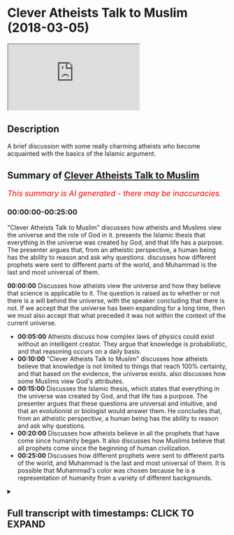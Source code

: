 # Clever Atheists Talk to Muslim (2018-03-05)

<iframe loading='lazy' allow='autoplay' src='https://www.youtube.com/embed/W-yfuJfChvY'></iframe>

## Description

A brief discussion with some really charming atheists who become acquainted with the basics of the Islamic argument.

## Summary of [Clever Atheists Talk to Muslim](https://www.youtube.com/watch?v=W-yfuJfChvY)

*<span style="color:red; font-size:125%">This summary is AI generated - there may be inaccuracies</span>. [](/)*

### <a onclick="modifyYTiframeseektime('0')">00:00:00-00:25:00</a>

 "Clever Atheists Talk to Muslim" discusses how atheists and Muslims view the universe and the role of God in it.  presents the Islamic thesis that everything in the universe was created by God, and that life has a purpose. The presenter argues that, from an atheistic perspective, a human being has the ability to reason and ask why questions.  discusses how different prophets were sent to different parts of the world, and Muhammad is the last and most universal of them.

**<a onclick="modifyYTiframeseektime('0')">00:00:00</a>** Discusses how atheists view the universe and how they believe that science is applicable to it. The question is raised as to whether or not there is a will behind the universe, with the speaker concluding that there is not. If we accept that the universe has been expanding for a long time, then we must also accept that what preceded it was not within the context of the current universe.

* **<a onclick="modifyYTiframeseektime('300')">00:05:00</a>** Atheists discuss how complex laws of physics could exist without an intelligent creator. They argue that knowledge is probabilistic, and that reasoning occurs on a daily basis.
* **<a onclick="modifyYTiframeseektime('600')">00:10:00</a>**  "Clever Atheists Talk to Muslim" discusses how atheists believe that knowledge is not limited to things that reach 100% certainty, and that based on the evidence, the universe exists.  also discusses how some Muslims view God's attributes.
* **<a onclick="modifyYTiframeseektime('900')">00:15:00</a>** Discusses the Islamic thesis, which states that everything in the universe was created by God, and that life has a purpose. The presenter argues that these questions are universal and intuitive, and that an evolutionist or biologist would answer them. He concludes that, from an atheistic perspective, a human being has the ability to reason and ask why questions.
* **<a onclick="modifyYTiframeseektime('1200')">00:20:00</a>** Discusses how atheists believe in all the prophets that have come since humanity began. It also discusses how Muslims believe that all prophets come since the beginning of human civilization.
* **<a onclick="modifyYTiframeseektime('1500')">00:25:00</a>** Discusses how different prophets were sent to different parts of the world, and Muhammad is the last and most universal of them. It is possible that Muhammad's color was chosen because he is a representation of humanity from a variety of different backgrounds.

<details><summary><h2>Full transcript with timestamps: CLICK TO EXPAND</h2></summary>

<a onclick="modifyYTiframeseektime('0')">0:00:00</a> okay with you okay so so here I always  
<a onclick="modifyYTiframeseektime('9')">0:00:09</a> asked a question so if we see your  
<a onclick="modifyYTiframeseektime('11')">0:00:11</a> hovering ball that's expanding and in  
<a onclick="modifyYTiframeseektime('13')">0:00:13</a> any area so we're walking speakers  
<a onclick="modifyYTiframeseektime('14')">0:00:14</a> corner what would we say about this  
<a onclick="modifyYTiframeseektime('16')">0:00:16</a> hovering board okay good excellent so  
<a onclick="modifyYTiframeseektime('21')">0:00:21</a> here I would ask the question that the  
<a onclick="modifyYTiframeseektime('22')">0:00:22</a> universe is an expanding ball yeah okay  
<a onclick="modifyYTiframeseektime('26')">0:00:26</a> if you accept the idea of redshift and  
<a onclick="modifyYTiframeseektime('29')">0:00:29</a> expand the universe the Big Bang Theory  
<a onclick="modifyYTiframeseektime('30')">0:00:30</a> and the second okay so if that's what we  
<a onclick="modifyYTiframeseektime('43')">0:00:43</a> accept yeah so the question would be  
<a onclick="modifyYTiframeseektime('44')">0:00:44</a> okay so we've got a ball that's  
<a onclick="modifyYTiframeseektime('45')">0:00:45</a> expanding which is the universe it has a  
<a onclick="modifyYTiframeseektime('47')">0:00:47</a> cause  
<a onclick="modifyYTiframeseektime('48')">0:00:48</a> now let's with the process of deduction  
<a onclick="modifyYTiframeseektime('50')">0:00:50</a> and inference let's try and see what  
<a onclick="modifyYTiframeseektime('52')">0:00:52</a> what is the nature of the course yeah  
<a onclick="modifyYTiframeseektime('55')">0:00:55</a> history so why is the nature of the  
<a onclick="modifyYTiframeseektime('58')">0:00:58</a> course  
<a onclick="modifyYTiframeseektime('59')">0:00:59</a> why is causing that ball to be even okay  
<a onclick="modifyYTiframeseektime('64')">0:01:04</a> science yeah what is science  
<a onclick="modifyYTiframeseektime('71')">0:01:11</a> [Music]  
<a onclick="modifyYTiframeseektime('80')">0:01:20</a> did you agree that science is applicable  
<a onclick="modifyYTiframeseektime('83')">0:01:23</a> to the 3d world that we live in the  
<a onclick="modifyYTiframeseektime('85')">0:01:25</a> universe that we live in so so so for  
<a onclick="modifyYTiframeseektime('91')">0:01:31</a> instance I like that we live in a  
<a onclick="modifyYTiframeseektime('92')">0:01:32</a> universe right we team and this universe  
<a onclick="modifyYTiframeseektime('94')">0:01:34</a> sigh I would say that I don't know who  
<a onclick="modifyYTiframeseektime('97')">0:01:37</a> defined it the spot I think it's a very  
<a onclick="modifyYTiframeseektime('98')">0:01:38</a> good definition science is the study of  
<a onclick="modifyYTiframeseektime('100')">0:01:40</a> the patterns and regularities of the  
<a onclick="modifyYTiframeseektime('102')">0:01:42</a> universe that's not my definition so no  
<a onclick="modifyYTiframeseektime('109')">0:01:49</a> no all right right so if we're talking  
<a onclick="modifyYTiframeseektime('112')">0:01:52</a> about pre-big bang we're not talking  
<a onclick="modifyYTiframeseektime('114')">0:01:54</a> about the universe pre-big bang right  
<a onclick="modifyYTiframeseektime('129')">0:02:09</a> but if we're saying that the Big Bang  
<a onclick="modifyYTiframeseektime('132')">0:02:12</a> the singularity led to the expanding  
<a onclick="modifyYTiframeseektime('134')">0:02:14</a> universe that exists now then naturally  
<a onclick="modifyYTiframeseektime('137')">0:02:17</a> that which came before the Big Bang was  
<a onclick="modifyYTiframeseektime('138')">0:02:18</a> not within the context of the universe  
<a onclick="modifyYTiframeseektime('144')">0:02:24</a> [Music]  
<a onclick="modifyYTiframeseektime('162')">0:02:42</a> [Music]  
<a onclick="modifyYTiframeseektime('176')">0:02:56</a> because first of first and foremost I  
<a onclick="modifyYTiframeseektime('178')">0:02:58</a> feel like you've given agency to science  
<a onclick="modifyYTiframeseektime('180')">0:03:00</a> science is it is not something that is  
<a onclick="modifyYTiframeseektime('182')">0:03:02</a> is something you do but science is not a  
<a onclick="modifyYTiframeseektime('200')">0:03:20</a> wilt being that causes things to be okay  
<a onclick="modifyYTiframeseektime('210')">0:03:30</a> good so science is how we size and how  
<a onclick="modifyYTiframeseektime('214')">0:03:34</a> we see right the universe and how we  
<a onclick="modifyYTiframeseektime('216')">0:03:36</a> kind of reg how we see the patterns of  
<a onclick="modifyYTiframeseektime('218')">0:03:38</a> the universe and we can break it down to  
<a onclick="modifyYTiframeseektime('220')">0:03:40</a> like physics chemistry and biology etc  
<a onclick="modifyYTiframeseektime('221')">0:03:41</a> yeah okay good so from now perspective I  
<a onclick="modifyYTiframeseektime('225')">0:03:45</a> would say to you is that when we're  
<a onclick="modifyYTiframeseektime('227')">0:03:47</a> talking about the cause of the universe  
<a onclick="modifyYTiframeseektime('228')">0:03:48</a> we're talking about would you agree that  
<a onclick="modifyYTiframeseektime('230')">0:03:50</a> we will talk about a will of some sorts  
<a onclick="modifyYTiframeseektime('233')">0:03:53</a> yeah  
<a onclick="modifyYTiframeseektime('236')">0:03:56</a> I don't think there is a will behind  
<a onclick="modifyYTiframeseektime('239')">0:03:59</a> would you accept because I don't believe  
<a onclick="modifyYTiframeseektime('247')">0:04:07</a> that anyone would create a world  
<a onclick="modifyYTiframeseektime('253')">0:04:13</a> okay boy now before we get to that  
<a onclick="modifyYTiframeseektime('255')">0:04:15</a> before we get to that I'll say to you  
<a onclick="modifyYTiframeseektime('260')">0:04:20</a> that if we're saying before the universe  
<a onclick="modifyYTiframeseektime('263')">0:04:23</a> there was a course and that the inside  
<a onclick="modifyYTiframeseektime('266')">0:04:26</a> the universe should accept that because  
<a onclick="modifyYTiframeseektime('267')">0:04:27</a> science by the way if we're saying  
<a onclick="modifyYTiframeseektime('269')">0:04:29</a> slightly science is just within the  
<a onclick="modifyYTiframeseektime('270')">0:04:30</a> universe we're accepting that patterns  
<a onclick="modifyYTiframeseektime('272')">0:04:32</a> exist with the universe all right so  
<a onclick="modifyYTiframeseektime('274')">0:04:34</a> we're looking at the universe within  
<a onclick="modifyYTiframeseektime('275')">0:04:35</a> like we've seen a pattern each of us  
<a onclick="modifyYTiframeseektime('276')">0:04:36</a> right if there are patterns and laws  
<a onclick="modifyYTiframeseektime('278')">0:04:38</a> you'd except there are laws of physics  
<a onclick="modifyYTiframeseektime('279')">0:04:39</a> yeah so my question good all right so we  
<a onclick="modifyYTiframeseektime('287')">0:04:47</a> accept that the rules of physics yeah oh  
<a onclick="modifyYTiframeseektime('288')">0:04:48</a> and would you accept that these laws of  
<a onclick="modifyYTiframeseektime('291')">0:04:51</a> physics are complicated but would you  
<a onclick="modifyYTiframeseektime('292')">0:04:52</a> say that they are simple really  
<a onclick="modifyYTiframeseektime('295')">0:04:55</a> how do you define complexity and  
<a onclick="modifyYTiframeseektime('297')">0:04:57</a> simplicity if it's complex if we accept  
<a onclick="modifyYTiframeseektime('305')">0:05:05</a> that there are laws of physics which are  
<a onclick="modifyYTiframeseektime('307')">0:05:07</a> complex my question is how did they come  
<a onclick="modifyYTiframeseektime('310')">0:05:10</a> into being and you accept that there's  
<a onclick="modifyYTiframeseektime('312')">0:05:12</a> no such thing as random generations you  
<a onclick="modifyYTiframeseektime('314')">0:05:14</a> said that just now okay let's move what  
<a onclick="modifyYTiframeseektime('321')">0:05:21</a> move aside that I'd ever will now I'm  
<a onclick="modifyYTiframeseektime('323')">0:05:23</a> asking the question is the cause  
<a onclick="modifyYTiframeseektime('324')">0:05:24</a> intelligent or non intelligent okay so  
<a onclick="modifyYTiframeseektime('329')">0:05:29</a> my question so my question to you is how  
<a onclick="modifyYTiframeseektime('332')">0:05:32</a> could you have a complex universe  
<a onclick="modifyYTiframeseektime('334')">0:05:34</a> without intelligence behind it  
<a onclick="modifyYTiframeseektime('338')">0:05:38</a> but you can't have a future too  
<a onclick="modifyYTiframeseektime('342')">0:05:42</a> if you accept life if evolution is  
<a onclick="modifyYTiframeseektime('347')">0:05:47</a> something that we look at in the  
<a onclick="modifyYTiframeseektime('348')">0:05:48</a> biological realm yeah good right so if  
<a onclick="modifyYTiframeseektime('358')">0:05:58</a> there's something that we see on a level  
<a onclick="modifyYTiframeseektime('360')">0:06:00</a> which is biological here we're talking  
<a onclick="modifyYTiframeseektime('363')">0:06:03</a> about the in animals so this is what we  
<a onclick="modifyYTiframeseektime('364')">0:06:04</a> haven't reached the amperage of your  
<a onclick="modifyYTiframeseektime('366')">0:06:06</a> jealousies yet we haven't reached where  
<a onclick="modifyYTiframeseektime('369')">0:06:09</a> chemistry becomes biology we're still at  
<a onclick="modifyYTiframeseektime('371')">0:06:11</a> the stage where it's actually inanimate  
<a onclick="modifyYTiframeseektime('372')">0:06:12</a> objects celestial bodies now which not  
<a onclick="modifyYTiframeseektime('376')">0:06:16</a> having did you see what I'm saying so my  
<a onclick="modifyYTiframeseektime('379')">0:06:19</a> question is how did that how did the  
<a onclick="modifyYTiframeseektime('381')">0:06:21</a> laws of physics come to be in that  
<a onclick="modifyYTiframeseektime('383')">0:06:23</a> context how is it that we have complex  
<a onclick="modifyYTiframeseektime('385')">0:06:25</a> laws of physics in the context of the  
<a onclick="modifyYTiframeseektime('387')">0:06:27</a> universe okay okay  
<a onclick="modifyYTiframeseektime('410')">0:06:50</a> [Music]  
<a onclick="modifyYTiframeseektime('449')">0:07:29</a> okay that's a good question what is  
<a onclick="modifyYTiframeseektime('452')">0:07:32</a> knowledge how do we know what is so this  
<a onclick="modifyYTiframeseektime('467')">0:07:47</a> is a question of knowledge er so of  
<a onclick="modifyYTiframeseektime('469')">0:07:49</a> really epistemology so I was so I'll say  
<a onclick="modifyYTiframeseektime('490')">0:08:10</a> knowledge right how do you know that you  
<a onclick="modifyYTiframeseektime('492')">0:08:12</a> exist but even if you were a dream you'd  
<a onclick="modifyYTiframeseektime('504')">0:08:24</a> be either someone's dream or you'd be a  
<a onclick="modifyYTiframeseektime('507')">0:08:27</a> dream right  
<a onclick="modifyYTiframeseektime('508')">0:08:28</a> so that would prove existence because  
<a onclick="modifyYTiframeseektime('515')">0:08:35</a> III near a if you if you if you were a  
<a onclick="modifyYTiframeseektime('519')">0:08:39</a> dream right if you were a dream you know  
<a onclick="modifyYTiframeseektime('522')">0:08:42</a> how they can say I think therefore I am  
<a onclick="modifyYTiframeseektime('524')">0:08:44</a> he this this is good the Khajiit oh yeah  
<a onclick="modifyYTiframeseektime('527')">0:08:47</a> this cachito was attacked by Nietzsche  
<a onclick="modifyYTiframeseektime('529')">0:08:49</a> who wrote Beyond Good and Evil  
<a onclick="modifyYTiframeseektime('531')">0:08:51</a> I think hero in it that how can you put  
<a onclick="modifyYTiframeseektime('534')">0:08:54</a> how can you presuppose I he said you  
<a onclick="modifyYTiframeseektime('536')">0:08:56</a> can't presuppose I because I um  
<a onclick="modifyYTiframeseektime('538')">0:08:58</a> obviously it's a pronoun it's a personal  
<a onclick="modifyYTiframeseektime('540')">0:09:00</a> pronoun can't presuppose it so I'd agree  
<a onclick="modifyYTiframeseektime('543')">0:09:03</a> with that criticism it's a good put is  
<a onclick="modifyYTiframeseektime('544')">0:09:04</a> the strong criticism from each other  
<a onclick="modifyYTiframeseektime('545')">0:09:05</a> that's why post-modernism is quite  
<a onclick="modifyYTiframeseektime('546')">0:09:06</a> powerful  
<a onclick="modifyYTiframeseektime('556')">0:09:16</a> I'm coming too  
<a onclick="modifyYTiframeseektime('558')">0:09:18</a> how do we know things all right so so  
<a onclick="modifyYTiframeseektime('562')">0:09:22</a> I'm saying - I'm saying to you this yes  
<a onclick="modifyYTiframeseektime('564')">0:09:24</a> I used to how do we know because this  
<a onclick="modifyYTiframeseektime('566')">0:09:26</a> question of knowledge share my I put  
<a onclick="modifyYTiframeseektime('568')">0:09:28</a> this to you because I've said the  
<a onclick="modifyYTiframeseektime('571')">0:09:31</a> problem let us see the solution the  
<a onclick="modifyYTiframeseektime('572')">0:09:32</a> solution is this I believe that the  
<a onclick="modifyYTiframeseektime('574')">0:09:34</a> reasoning we as human beings employ to  
<a onclick="modifyYTiframeseektime('577')">0:09:37</a> know things are not know things is  
<a onclick="modifyYTiframeseektime('578')">0:09:38</a> probabilistic so in other words I know  
<a onclick="modifyYTiframeseektime('581')">0:09:41</a> [Laughter]  
<a onclick="modifyYTiframeseektime('588')">0:09:48</a> it's probabilistic yeah so in the sense  
<a onclick="modifyYTiframeseektime('593')">0:09:53</a> that okay I have a piste emic  
<a onclick="modifyYTiframeseektime('596')">0:09:56</a> probabilistic reasoning yeah that  
<a onclick="modifyYTiframeseektime('598')">0:09:58</a> happens on a on a daily basis for  
<a onclick="modifyYTiframeseektime('600')">0:10:00</a> instance I'm holding this I'm holding  
<a onclick="modifyYTiframeseektime('602')">0:10:02</a> this cup yeah which is whatever yeah I  
<a onclick="modifyYTiframeseektime('604')">0:10:04</a> know I can say with certainty I'm  
<a onclick="modifyYTiframeseektime('607')">0:10:07</a> holding this cup I'm here and I'm  
<a onclick="modifyYTiframeseektime('608')">0:10:08</a> holding this cup why because for me  
<a onclick="modifyYTiframeseektime('610')">0:10:10</a> epistemological II my Y classes  
<a onclick="modifyYTiframeseektime('614')">0:10:14</a> knowledge is not necessarily that which  
<a onclick="modifyYTiframeseektime('616')">0:10:16</a> reaches 100% threshold so for me even  
<a onclick="modifyYTiframeseektime('618')">0:10:18</a> though there might be a one percent  
<a onclick="modifyYTiframeseektime('620')">0:10:20</a> chance that okay I might not be here and  
<a onclick="modifyYTiframeseektime('621')">0:10:21</a> I might be asleep right now  
<a onclick="modifyYTiframeseektime('622')">0:10:22</a> but I'll say probabilistically based on  
<a onclick="modifyYTiframeseektime('626')">0:10:26</a> my experience and based on the factor I  
<a onclick="modifyYTiframeseektime('628')">0:10:28</a> trust my senses that's my presupposition  
<a onclick="modifyYTiframeseektime('630')">0:10:30</a> I'll say okay I'm here and I'm holding  
<a onclick="modifyYTiframeseektime('631')">0:10:31</a> this you get it so so based on the  
<a onclick="modifyYTiframeseektime('634')">0:10:34</a> evidences I put all those evidences  
<a onclick="modifyYTiframeseektime('636')">0:10:36</a> together to come with this kind of  
<a onclick="modifyYTiframeseektime('637')">0:10:37</a> aggregate probability and that happens  
<a onclick="modifyYTiframeseektime('640')">0:10:40</a> subconsciously of us on a daily basis  
<a onclick="modifyYTiframeseektime('641')">0:10:41</a> and then I say okay this is all this  
<a onclick="modifyYTiframeseektime('643')">0:10:43</a> isn't so in the context of the universe  
<a onclick="modifyYTiframeseektime('645')">0:10:45</a> I mean personally I do the same things I  
<a onclick="modifyYTiframeseektime('648')">0:10:48</a> look at them the law and order of the  
<a onclick="modifyYTiframeseektime('650')">0:10:50</a> universe  
<a onclick="modifyYTiframeseektime('650')">0:10:50</a> if you oh yeah all the laws of physics  
<a onclick="modifyYTiframeseektime('652')">0:10:52</a> who at the complicated laws of physics  
<a onclick="modifyYTiframeseektime('653')">0:10:53</a> are both agree exist within the concept  
<a onclick="modifyYTiframeseektime('655')">0:10:55</a> of universe and then I'll say okay  
<a onclick="modifyYTiframeseektime('656')">0:10:56</a> probabilistically looking at the the  
<a onclick="modifyYTiframeseektime('659')">0:10:59</a> options that we have you can either have  
<a onclick="modifyYTiframeseektime('660')">0:11:00</a> done this came from randomness which we  
<a onclick="modifyYTiframeseektime('662')">0:11:02</a> both reject what came from nothing which  
<a onclick="modifyYTiframeseektime('664')">0:11:04</a> we both project or that it was a chain  
<a onclick="modifyYTiframeseektime('666')">0:11:06</a> of X amount of universes which we would  
<a onclick="modifyYTiframeseektime('669')">0:11:09</a> not have any evidence for all that it  
<a onclick="modifyYTiframeseektime('671')">0:11:11</a> was caused into being by an intelligence  
<a onclick="modifyYTiframeseektime('673')">0:11:13</a> so would you say that that is the most  
<a onclick="modifyYTiframeseektime('675')">0:11:15</a> appropriate of the four pieces  
<a onclick="modifyYTiframeseektime('677')">0:11:17</a> the evidence is the course itself so I  
<a onclick="modifyYTiframeseektime('680')">0:11:20</a> believe in causation cause and effect  
<a onclick="modifyYTiframeseektime('690')">0:11:30</a> right so look I don't need to see the  
<a onclick="modifyYTiframeseektime('693')">0:11:33</a> fact that someone you see that horse's  
<a onclick="modifyYTiframeseektime('695')">0:11:35</a> head there I'm assuming this is quite  
<a onclick="modifyYTiframeseektime('700')">0:11:40</a> interesting it's the green thing in the  
<a onclick="modifyYTiframeseektime('701')">0:11:41</a> middle there so horse's head in marble  
<a onclick="modifyYTiframeseektime('703')">0:11:43</a> arch okay maybe many men usually  
<a onclick="modifyYTiframeseektime('711')">0:11:51</a> engineering architecture is dominated by  
<a onclick="modifyYTiframeseektime('713')">0:11:53</a> men so it's probably many so I don't  
<a onclick="modifyYTiframeseektime('723')">0:12:03</a> need to see that construct the  
<a onclick="modifyYTiframeseektime('724')">0:12:04</a> construction the architecture take place  
<a onclick="modifyYTiframeseektime('726')">0:12:06</a> right to know that is made by a designer  
<a onclick="modifyYTiframeseektime('731')">0:12:11</a> or an intelligence right now the same  
<a onclick="modifyYTiframeseektime('733')">0:12:13</a> thing I would say applies with universe  
<a onclick="modifyYTiframeseektime('736')">0:12:16</a> [Music]  
<a onclick="modifyYTiframeseektime('746')">0:12:26</a> you go I'm saying alright so in the  
<a onclick="modifyYTiframeseektime('750')">0:12:30</a> closets the universe  
<a onclick="modifyYTiframeseektime('787')">0:13:07</a> but coming back coming back do you  
<a onclick="modifyYTiframeseektime('792')">0:13:12</a> accept this one saying - I'm saying okay  
<a onclick="modifyYTiframeseektime('795')">0:13:15</a> you got to you know this is the universe  
<a onclick="modifyYTiframeseektime('797')">0:13:17</a> okay we accept that it's got complicated  
<a onclick="modifyYTiframeseektime('798')">0:13:18</a> laws existing within it a lot of physics  
<a onclick="modifyYTiframeseektime('801')">0:13:21</a> right we accept the other course so you  
<a onclick="modifyYTiframeseektime('806')">0:13:26</a> believe there's a simple  
<a onclick="modifyYTiframeseektime('819')">0:13:39</a> [Music]  
<a onclick="modifyYTiframeseektime('825')">0:13:45</a> there's a good point because you're  
<a onclick="modifyYTiframeseektime('827')">0:13:47</a> saying that yeah because what you're  
<a onclick="modifyYTiframeseektime('828')">0:13:48</a> saying is that look the the nature of  
<a onclick="modifyYTiframeseektime('830')">0:13:50</a> the fact that science is changing  
<a onclick="modifyYTiframeseektime('831')">0:13:51</a> indicates that we don't have all the  
<a onclick="modifyYTiframeseektime('833')">0:13:53</a> answers in terms of laws all right but  
<a onclick="modifyYTiframeseektime('836')">0:13:56</a> what I am saying  
<a onclick="modifyYTiframeseektime('837')">0:13:57</a> on a basic teal teeny illogical level  
<a onclick="modifyYTiframeseektime('839')">0:13:59</a> yeah and on a fine-tuning level on a  
<a onclick="modifyYTiframeseektime('842')">0:14:02</a> basic fine-tuning level I'm saying that  
<a onclick="modifyYTiframeseektime('844')">0:14:04</a> on a basic level that the universe  
<a onclick="modifyYTiframeseektime('847')">0:14:07</a> exists and whether it be through  
<a onclick="modifyYTiframeseektime('849')">0:14:09</a> aesthetic judgment or through a  
<a onclick="modifyYTiframeseektime('851')">0:14:11</a> complicated process of science or  
<a onclick="modifyYTiframeseektime('854')">0:14:14</a> whatever it may be we can appreciate the  
<a onclick="modifyYTiframeseektime('855')">0:14:15</a> fact that the universe exists with this  
<a onclick="modifyYTiframeseektime('858')">0:14:18</a> complete complicated mechanisms attached  
<a onclick="modifyYTiframeseektime('859')">0:14:19</a> to it at least  
<a onclick="modifyYTiframeseektime('863')">0:14:23</a> [Music]  
<a onclick="modifyYTiframeseektime('871')">0:14:31</a> well how'd you know that that's not part  
<a onclick="modifyYTiframeseektime('873')">0:14:33</a> of his design well this question so I  
<a onclick="modifyYTiframeseektime('890')">0:14:50</a> would say to look for you to understand  
<a onclick="modifyYTiframeseektime('892')">0:14:52</a> that you'd have to know from life  
<a onclick="modifyYTiframeseektime('893')">0:14:53</a> example uncommon obvious from the  
<a onclick="modifyYTiframeseektime('894')">0:14:54</a> Islamic perspective yeah the attributes  
<a onclick="modifyYTiframeseektime('896')">0:14:56</a> of God from an Islamic perspective so  
<a onclick="modifyYTiframeseektime('898')">0:14:58</a> okay so who NSI in perspective the  
<a onclick="modifyYTiframeseektime('900')">0:15:00</a> attributes of God is that we believe is  
<a onclick="modifyYTiframeseektime('901')">0:15:01</a> one that is all-powerful  
<a onclick="modifyYTiframeseektime('903')">0:15:03</a> thanks for knowledgable that he's  
<a onclick="modifyYTiframeseektime('905')">0:15:05</a> all-knowing and that he's the sustainer  
<a onclick="modifyYTiframeseektime('908')">0:15:08</a> maintained etc okay so that is what we  
<a onclick="modifyYTiframeseektime('910')">0:15:10</a> would consider good or what so he  
<a onclick="modifyYTiframeseektime('914')">0:15:14</a> maintained things yeah exactly so from  
<a onclick="modifyYTiframeseektime('919')">0:15:19</a> that angle and that's also deducible I  
<a onclick="modifyYTiframeseektime('921')">0:15:21</a> would say like come logically  
<a onclick="modifyYTiframeseektime('922')">0:15:22</a> so if God created the universe and the  
<a onclick="modifyYTiframeseektime('925')">0:15:25</a> universe is contingent upon his  
<a onclick="modifyYTiframeseektime('926')">0:15:26</a> existence therefore everything within  
<a onclick="modifyYTiframeseektime('928')">0:15:28</a> the universe is automatically in before  
<a onclick="modifyYTiframeseektime('931')">0:15:31</a> at the will of God  
<a onclick="modifyYTiframeseektime('933')">0:15:33</a> well the will of that entity that exists  
<a onclick="modifyYTiframeseektime('935')">0:15:35</a> outside or is transcendent of the  
<a onclick="modifyYTiframeseektime('936')">0:15:36</a> universe so it's not inside of it  
<a onclick="modifyYTiframeseektime('967')">0:16:07</a> well moving on so hey this is the C  
<a onclick="modifyYTiframeseektime('970')">0:16:10</a> system how I want you guys to know the  
<a onclick="modifyYTiframeseektime('972')">0:16:12</a> the Islamic thesis yeah sorry Islamic  
<a onclick="modifyYTiframeseektime('974')">0:16:14</a> thesis is this so will you say that  
<a onclick="modifyYTiframeseektime('976')">0:16:16</a> instead of believing cuz in the Quran it  
<a onclick="modifyYTiframeseektime('979')">0:16:19</a> says I'm cool woman highly shaken I'm  
<a onclick="modifyYTiframeseektime('980')">0:16:20</a> home we'll call a and this is this  
<a onclick="modifyYTiframeseektime('982')">0:16:22</a> why I use those three or four different  
<a onclick="modifyYTiframeseektime('983')">0:16:23</a> criteria because it's a chronic criteria  
<a onclick="modifyYTiframeseektime('985')">0:16:25</a> it says where they created from nothing  
<a onclick="modifyYTiframeseektime('987')">0:16:27</a> or where they themselves the creators of  
<a onclick="modifyYTiframeseektime('988')">0:16:28</a> themselves so in other words the third  
<a onclick="modifyYTiframeseektime('991')">0:16:31</a> thing is not mentioned because this is  
<a onclick="modifyYTiframeseektime('992')">0:16:32</a> meant to be like understood within the  
<a onclick="modifyYTiframeseektime('994')">0:16:34</a> context so you look at looking at the of  
<a onclick="modifyYTiframeseektime('997')">0:16:37</a> looking at the possibilities of how we  
<a onclick="modifyYTiframeseektime('999')">0:16:39</a> came into existence we've already ruled  
<a onclick="modifyYTiframeseektime('1002')">0:16:42</a> out that we come we can't come from  
<a onclick="modifyYTiframeseektime('1004')">0:16:44</a> nothing and that we couldn't be soft  
<a onclick="modifyYTiframeseektime('1005')">0:16:45</a> creators because we're for us to be  
<a onclick="modifyYTiframeseektime('1007')">0:16:47</a> software is or for University to self  
<a onclick="modifyYTiframeseektime('1009')">0:16:49</a> create it would have to exist and not  
<a onclick="modifyYTiframeseektime('1011')">0:16:51</a> exists at the same time which would be a  
<a onclick="modifyYTiframeseektime('1012')">0:16:52</a> logical contradiction so of these  
<a onclick="modifyYTiframeseektime('1015')">0:16:55</a> options we've concluded that okay that  
<a onclick="modifyYTiframeseektime('1018')">0:16:58</a> the idea of a creator being being the  
<a onclick="modifyYTiframeseektime('1022')">0:17:02</a> initiator of such a process and the  
<a onclick="modifyYTiframeseektime('1023')">0:17:03</a> maintainer of it is the most yeah so  
<a onclick="modifyYTiframeseektime('1029')">0:17:09</a> from that that's the first point so we  
<a onclick="modifyYTiframeseektime('1030')">0:17:10</a> would say that after that's been  
<a onclick="modifyYTiframeseektime('1032')">0:17:12</a> established now the question is what's  
<a onclick="modifyYTiframeseektime('1034')">0:17:14</a> the purpose of life and I want to get on  
<a onclick="modifyYTiframeseektime('1035')">0:17:15</a> and put it this way yeah wanna put this  
<a onclick="modifyYTiframeseektime('1037')">0:17:17</a> way right I put it this way I've been  
<a onclick="modifyYTiframeseektime('1042')">0:17:22</a> talking to the whole time okay look I've  
<a onclick="modifyYTiframeseektime('1051')">0:17:31</a> you just I've used this once this bigger  
<a onclick="modifyYTiframeseektime('1052')">0:17:32</a> screen let me use it again yeah I've  
<a onclick="modifyYTiframeseektime('1054')">0:17:34</a> said that imagine one day yeah  
<a onclick="modifyYTiframeseektime('1059')">0:17:39</a> Your Honor I think have you ever said  
<a onclick="modifyYTiframeseektime('1061')">0:17:41</a> before you're on a train  
<a onclick="modifyYTiframeseektime('1062')">0:17:42</a> yeah you want to train you wake up you  
<a onclick="modifyYTiframeseektime('1065')">0:17:45</a> find yourself like on a train on a boat  
<a onclick="modifyYTiframeseektime('1067')">0:17:47</a> on a ship on a plane or any vehicle and  
<a onclick="modifyYTiframeseektime('1071')">0:17:51</a> you wake up you see yourself and it's  
<a onclick="modifyYTiframeseektime('1072')">0:17:52</a> moving yeah what's the first question  
<a onclick="modifyYTiframeseektime('1075')">0:17:55</a> you can ask yourself what why am I here  
<a onclick="modifyYTiframeseektime('1081')">0:18:01</a> yeah where am I going is that would you  
<a onclick="modifyYTiframeseektime('1083')">0:18:03</a> agree with why am I here and where am I  
<a onclick="modifyYTiframeseektime('1086')">0:18:06</a> going  
<a onclick="modifyYTiframeseektime('1086')">0:18:06</a> what why would you come to that  
<a onclick="modifyYTiframeseektime('1088')">0:18:08</a> conclusion while we walk away those be  
<a onclick="modifyYTiframeseektime('1090')">0:18:10</a> the first questions you'd ask  
<a onclick="modifyYTiframeseektime('1092')">0:18:12</a> [Laughter]  
<a onclick="modifyYTiframeseektime('1099')">0:18:19</a> so these questions are I would say in  
<a onclick="modifyYTiframeseektime('1101')">0:18:21</a> shout out argue that they're intuitive  
<a onclick="modifyYTiframeseektime('1103')">0:18:23</a> yeah so if we accept that do that there  
<a onclick="modifyYTiframeseektime('1107')">0:18:27</a> is time and we're moving forward with  
<a onclick="modifyYTiframeseektime('1108')">0:18:28</a> time and that there will be an end to  
<a onclick="modifyYTiframeseektime('1111')">0:18:31</a> our journey yeah so the questions we  
<a onclick="modifyYTiframeseektime('1113')">0:18:33</a> have to ask in life are the same  
<a onclick="modifyYTiframeseektime('1114')">0:18:34</a> questions as we would ask if we're in  
<a onclick="modifyYTiframeseektime('1115')">0:18:35</a> that vehicle in that context we say why  
<a onclick="modifyYTiframeseektime('1118')">0:18:38</a> am I here and where we go in what am I  
<a onclick="modifyYTiframeseektime('1120')">0:18:40</a> doing here where I come from that's  
<a onclick="modifyYTiframeseektime('1122')">0:18:42</a> another question you want well I just  
<a onclick="modifyYTiframeseektime('1125')">0:18:45</a> thing right so if you woke up on the  
<a onclick="modifyYTiframeseektime('1129')">0:18:49</a> train and you woke up and you started  
<a onclick="modifyYTiframeseektime('1131')">0:18:51</a> asking the passages around you where  
<a onclick="modifyYTiframeseektime('1133')">0:18:53</a> that I come from where am I here where  
<a onclick="modifyYTiframeseektime('1135')">0:18:55</a> am I going  
<a onclick="modifyYTiframeseektime('1135')">0:18:55</a> and then the passenger train saluting  
<a onclick="modifyYTiframeseektime('1137')">0:18:57</a> now listen we don't need to know the  
<a onclick="modifyYTiframeseektime('1139')">0:18:59</a> answer - live for the present just enjoy  
<a onclick="modifyYTiframeseektime('1140')">0:19:00</a> yourself on the train  
<a onclick="modifyYTiframeseektime('1141')">0:19:01</a> what would you say to them maybe but  
<a onclick="modifyYTiframeseektime('1148')">0:19:08</a> then on the other hand I would argue  
<a onclick="modifyYTiframeseektime('1151')">0:19:11</a> that the thing that distinguishes or  
<a onclick="modifyYTiframeseektime('1153')">0:19:13</a> demarcates human being from the rest of  
<a onclick="modifyYTiframeseektime('1155')">0:19:15</a> the animals and inanimate creatures is  
<a onclick="modifyYTiframeseektime('1159')">0:19:19</a> the ability to reason and the ability to  
<a onclick="modifyYTiframeseektime('1162')">0:19:22</a> debilitate let me just be quick  
<a onclick="modifyYTiframeseektime('1164')">0:19:24</a> specific about is 93 the ability to ask  
<a onclick="modifyYTiframeseektime('1167')">0:19:27</a> why I would argue that I don't think on  
<a onclick="modifyYTiframeseektime('1170')">0:19:30</a> that sentient level I don't think how'd  
<a onclick="modifyYTiframeseektime('1180')">0:19:40</a> you know the ask way there might be some  
<a onclick="modifyYTiframeseektime('1185')">0:19:45</a> biological reason for that I think from  
<a onclick="modifyYTiframeseektime('1190')">0:19:50</a> an atheistic from an atheistic  
<a onclick="modifyYTiframeseektime('1193')">0:19:53</a> biological even evolutionary perspective  
<a onclick="modifyYTiframeseektime('1196')">0:19:56</a> an evolutionist will answer that  
<a onclick="modifyYTiframeseektime('1198')">0:19:58</a> question or biologists will answer it  
<a onclick="modifyYTiframeseektime('1199')">0:19:59</a> and commit suicide because there is a  
<a onclick="modifyYTiframeseektime('1202')">0:20:02</a> functionality for that in the context of  
<a onclick="modifyYTiframeseektime('1204')">0:20:04</a> the greater food chain and are they one  
<a onclick="modifyYTiframeseektime('1206')">0:20:06</a> they've identified  
<a onclick="modifyYTiframeseektime('1235')">0:20:35</a> she's right you know  
<a onclick="modifyYTiframeseektime('1239')">0:20:39</a> no no no but she's right no that's right  
<a onclick="modifyYTiframeseektime('1244')">0:20:44</a> that's right I like I like that then  
<a onclick="modifyYTiframeseektime('1246')">0:20:46</a> that's good point and you made a good  
<a onclick="modifyYTiframeseektime('1247')">0:20:47</a> point as well no I'm not trying you did  
<a onclick="modifyYTiframeseektime('1249')">0:20:49</a> no no I like the consciousness point I  
<a onclick="modifyYTiframeseektime('1250')">0:20:50</a> do like it but you made a good point as  
<a onclick="modifyYTiframeseektime('1251')">0:20:51</a> well  
<a onclick="modifyYTiframeseektime('1252')">0:20:52</a> there is no third person evidence to  
<a onclick="modifyYTiframeseektime('1254')">0:20:54</a> suggest that we're conscious the only  
<a onclick="modifyYTiframeseektime('1256')">0:20:56</a> example we'd only unreasoning we have is  
<a onclick="modifyYTiframeseektime('1258')">0:20:58</a> first-person subjective experience  
<a onclick="modifyYTiframeseektime('1259')">0:20:59</a> that's the only reason we can accomplish  
<a onclick="modifyYTiframeseektime('1261')">0:21:01</a> this under a microscope there's a long  
<a onclick="modifyYTiframeseektime('1263')">0:21:03</a> discussion on that I made a video on  
<a onclick="modifyYTiframeseektime('1264')">0:21:04</a> this saying so what I would say was  
<a onclick="modifyYTiframeseektime('1289')">0:21:29</a> right so the things this is follows  
<a onclick="modifyYTiframeseektime('1291')">0:21:31</a> right I haven't gotten selective the  
<a onclick="modifyYTiframeseektime('1293')">0:21:33</a> fullest our thesis yet so we're saying  
<a onclick="modifyYTiframeseektime('1296')">0:21:36</a> that God fare the universe etc okay he  
<a onclick="modifyYTiframeseektime('1299')">0:21:39</a> maintains it sustains that he's powerful  
<a onclick="modifyYTiframeseektime('1300')">0:21:40</a> he's got that capacity moreover we will  
<a onclick="modifyYTiframeseektime('1303')">0:21:43</a> say that now those questions if you were  
<a onclick="modifyYTiframeseektime('1306')">0:21:46</a> to ask them those in need those who need  
<a onclick="modifyYTiframeseektime('1312')">0:21:52</a> to ask  
<a onclick="modifyYTiframeseektime('1319')">0:21:59</a> anyways as I was saying right yeah so  
<a onclick="modifyYTiframeseektime('1325')">0:22:05</a> the question so we say that there were  
<a onclick="modifyYTiframeseektime('1327')">0:22:07</a> intermediaries yeah God communicated  
<a onclick="modifyYTiframeseektime('1330')">0:22:10</a> with the human beings through prophets  
<a onclick="modifyYTiframeseektime('1332')">0:22:12</a> so you know Old Testament prophecy I'm  
<a onclick="modifyYTiframeseektime('1334')">0:22:14</a> sure you've heard of like Abraham Moses  
<a onclick="modifyYTiframeseektime('1336')">0:22:16</a> Jesus etc for us we believe is the  
<a onclick="modifyYTiframeseektime('1341')">0:22:21</a> prophet all right so all of those  
<a onclick="modifyYTiframeseektime('1342')">0:22:22</a> prophets came of that message to believe  
<a onclick="modifyYTiframeseektime('1345')">0:22:25</a> in one God to worship one God and to do  
<a onclick="modifyYTiframeseektime('1347')">0:22:27</a> good works and they also came with some  
<a onclick="modifyYTiframeseektime('1349')">0:22:29</a> kind of evidence to prove that little  
<a onclick="modifyYTiframeseektime('1351')">0:22:31</a> prophets okay and so they we also  
<a onclick="modifyYTiframeseektime('1354')">0:22:34</a> believe that human being was was created  
<a onclick="modifyYTiframeseektime('1357')">0:22:37</a> with an intuitive belief or you could  
<a onclick="modifyYTiframeseektime('1360')">0:22:40</a> say in intrinsic yeah predisposition to  
<a onclick="modifyYTiframeseektime('1364')">0:22:44</a> believe in God so what prophets and  
<a onclick="modifyYTiframeseektime('1367')">0:22:47</a> messengers came to do was to reinforce  
<a onclick="modifyYTiframeseektime('1368')">0:22:48</a> that belief or to remind human being of  
<a onclick="modifyYTiframeseektime('1371')">0:22:51</a> the original creation and the original  
<a onclick="modifyYTiframeseektime('1373')">0:22:53</a> purpose so all of those prophets came  
<a onclick="modifyYTiframeseektime('1375')">0:22:55</a> before time was the message in the  
<a onclick="modifyYTiframeseektime('1376')">0:22:56</a> miracle or the message in the evidence  
<a onclick="modifyYTiframeseektime('1378')">0:22:58</a> like Jesus Moses Muhammad to tell people  
<a onclick="modifyYTiframeseektime('1381')">0:23:01</a> who they are and basically to worship  
<a onclick="modifyYTiframeseektime('1385')">0:23:05</a> Him God so it's aslam there's two  
<a onclick="modifyYTiframeseektime('1393')">0:23:13</a> Islam's yeah all right so it's LOM the  
<a onclick="modifyYTiframeseektime('1397')">0:23:17</a> Prophet Muhammad from his coming onwards  
<a onclick="modifyYTiframeseektime('1398')">0:23:18</a> about 1400 or four years yeah but what  
<a onclick="modifyYTiframeseektime('1401')">0:23:21</a> we're talking about Islam what we  
<a onclick="modifyYTiframeseektime('1403')">0:23:23</a> consider Islam is because LOM means  
<a onclick="modifyYTiframeseektime('1405')">0:23:25</a> counselor Advocaat is Islam Islam Islam  
<a onclick="modifyYTiframeseektime('1407')">0:23:27</a> means submission so it was interesting I  
<a onclick="modifyYTiframeseektime('1410')">0:23:30</a> always use this point Rousseau says  
<a onclick="modifyYTiframeseektime('1411')">0:23:31</a> Rousseau as a French philosopher he says  
<a onclick="modifyYTiframeseektime('1413')">0:23:33</a> man is born free he said man is born  
<a onclick="modifyYTiframeseektime('1426')">0:23:46</a> free no man is born free but everywhere  
<a onclick="modifyYTiframeseektime('1429')">0:23:49</a> and changed yeah we would say that  
<a onclick="modifyYTiframeseektime('1431')">0:23:51</a> everyone and the Quran says is that  
<a onclick="modifyYTiframeseektime('1433')">0:23:53</a> everyone is enslaved to something  
<a onclick="modifyYTiframeseektime('1437')">0:23:57</a> 1,440 is yeah they came before that so  
<a onclick="modifyYTiframeseektime('1449')">0:24:09</a> yeah so we right right so yeah mm yeah  
<a onclick="modifyYTiframeseektime('1455')">0:24:15</a> yeah right so we believe in all that so  
<a onclick="modifyYTiframeseektime('1457')">0:24:17</a> so long as humans have been on the earth  
<a onclick="modifyYTiframeseektime('1458')">0:24:18</a> we believe they have been prophets yeah  
<a onclick="modifyYTiframeseektime('1470')">0:24:30</a> so we believe that all of the prophets  
<a onclick="modifyYTiframeseektime('1473')">0:24:33</a> came since you mum yeah  
<a onclick="modifyYTiframeseektime('1479')">0:24:39</a> Homo sapiens Homo sapiens yes no no so  
<a onclick="modifyYTiframeseektime('1485')">0:24:45</a> what humans what the Islamic narrative  
<a onclick="modifyYTiframeseektime('1487')">0:24:47</a> is so long as there has been human  
<a onclick="modifyYTiframeseektime('1489')">0:24:49</a> civilization and human beings there has  
<a onclick="modifyYTiframeseektime('1492')">0:24:52</a> been messages and prophets to tell  
<a onclick="modifyYTiframeseektime('1494')">0:24:54</a> people about the message of Islam okay  
<a onclick="modifyYTiframeseektime('1496')">0:24:56</a> so that extends backwards so Abraham was  
<a onclick="modifyYTiframeseektime('1499')">0:24:59</a> a missive atomium prophet and formation  
<a onclick="modifyYTiframeseektime('1502')">0:25:02</a> we know that Mesopotamia was one of the  
<a onclick="modifyYTiframeseektime('1503')">0:25:03</a> first civilizations yeah yeah right  
<a onclick="modifyYTiframeseektime('1509')">0:25:09</a> so so long as there's been human beings  
<a onclick="modifyYTiframeseektime('1511')">0:25:11</a> what we say we say human being to be  
<a onclick="modifyYTiframeseektime('1514')">0:25:14</a> over extended yeah so yeah  
<a onclick="modifyYTiframeseektime('1522')">0:25:22</a> so that all of those profits came with  
<a onclick="modifyYTiframeseektime('1525')">0:25:25</a> that fundamental message  
<a onclick="modifyYTiframeseektime('1537')">0:25:37</a> I would say that that presupposes two  
<a onclick="modifyYTiframeseektime('1578')">0:26:18</a> things and both of them are fallacious  
<a onclick="modifyYTiframeseektime('1580')">0:26:20</a> actually it's fallacious reasoning let  
<a onclick="modifyYTiframeseektime('1582')">0:26:22</a> me tell you why  
<a onclick="modifyYTiframeseektime('1583')">0:26:23</a> yeah fallacy because even if that was  
<a onclick="modifyYTiframeseektime('1588')">0:26:28</a> the case  
<a onclick="modifyYTiframeseektime('1589')">0:26:29</a> let's just let's go with the ugly all  
<a onclick="modifyYTiframeseektime('1592')">0:26:32</a> right so if I say the argument is that  
<a onclick="modifyYTiframeseektime('1594')">0:26:34</a> okay human being have has an existential  
<a onclick="modifyYTiframeseektime('1596')">0:26:36</a> crisis that's the origin yeah therefore  
<a onclick="modifyYTiframeseektime('1601')">0:26:41</a> that is the origin of religion yeah I'll  
<a onclick="modifyYTiframeseektime('1604')">0:26:44</a> say then okay then if you're saying  
<a onclick="modifyYTiframeseektime('1605')">0:26:45</a> therefore religion is wrong that's the  
<a onclick="modifyYTiframeseektime('1607')">0:26:47</a> genetic fallacy yeah so genetic fallacy  
<a onclick="modifyYTiframeseektime('1611')">0:26:51</a> is to say that something is wrong as a  
<a onclick="modifyYTiframeseektime('1613')">0:26:53</a> result of it because of its origins  
<a onclick="modifyYTiframeseektime('1616')">0:26:56</a> which is which is false wisdom yeah  
<a onclick="modifyYTiframeseektime('1627')">0:27:07</a> nananana if we're saying that human  
<a onclick="modifyYTiframeseektime('1629')">0:27:09</a> being has an existential crisis and  
<a onclick="modifyYTiframeseektime('1631')">0:27:11</a> therefore human being has not crazed  
<a onclick="modifyYTiframeseektime('1635')">0:27:15</a> religion has felt the need to ask  
<a onclick="modifyYTiframeseektime('1636')">0:27:16</a> questions like why and whatever like why  
<a onclick="modifyYTiframeseektime('1638')">0:27:18</a> am i hearing things and therefore these  
<a onclick="modifyYTiframeseektime('1640')">0:27:20</a> questions are social constructs if you  
<a onclick="modifyYTiframeseektime('1642')">0:27:22</a> will yeah it doesn't mean that so my  
<a onclick="modifyYTiframeseektime('1647')">0:27:27</a> point to you is this is that right  
<a onclick="modifyYTiframeseektime('1650')">0:27:30</a> that's all right it's okay so the point  
<a onclick="modifyYTiframeseektime('1658')">0:27:38</a> I'm trying to kind of get to is this so  
<a onclick="modifyYTiframeseektime('1661')">0:27:41</a> Islam as a thesis the final prophet is  
<a onclick="modifyYTiframeseektime('1664')">0:27:44</a> for Muhammad now the main difference  
<a onclick="modifyYTiframeseektime('1666')">0:27:46</a> between Prophet Muhammad and all the  
<a onclick="modifyYTiframeseektime('1667')">0:27:47</a> other problems that came before him and  
<a onclick="modifyYTiframeseektime('1669')">0:27:49</a> our thesis I'll get a few on online now  
<a onclick="modifyYTiframeseektime('1680')">0:28:00</a> some videos some guy with a knife or a  
<a onclick="modifyYTiframeseektime('1685')">0:28:05</a> gun you know I'm gonna black flag behind  
<a onclick="modifyYTiframeseektime('1688')">0:28:08</a> this cup here this man is talking about  
<a onclick="modifyYTiframeseektime('1692')">0:28:12</a> you know Prophet Muhammad in this cup  
<a onclick="modifyYTiframeseektime('1694')">0:28:14</a> anyways what I was gonna say was that  
<a onclick="modifyYTiframeseektime('1697')">0:28:17</a> the main point of demarcation is that we  
<a onclick="modifyYTiframeseektime('1700')">0:28:20</a> will say that for Muhammad he was a  
<a onclick="modifyYTiframeseektime('1703')">0:28:23</a> universal messenger which is mentioned  
<a onclick="modifyYTiframeseektime('1706')">0:28:26</a> in Chapter 7 verse 150 of the Quran so  
<a onclick="modifyYTiframeseektime('1708')">0:28:28</a> he was sent for all of humankind whereas  
<a onclick="modifyYTiframeseektime('1710')">0:28:30</a> all of the other prophets were sent for  
<a onclick="modifyYTiframeseektime('1712')">0:28:32</a> their localities in their times that's  
<a onclick="modifyYTiframeseektime('1715')">0:28:35</a> the time and even in the Bible if you  
<a onclick="modifyYTiframeseektime('1716')">0:28:36</a> look at like Matthew and Mark Jesus was  
<a onclick="modifyYTiframeseektime('1718')">0:28:38</a> meant to assay  
<a onclick="modifyYTiframeseektime('1720')">0:28:40</a> what why so we would say we would accept  
<a onclick="modifyYTiframeseektime('1726')">0:28:46</a> that there were prophets that were  
<a onclick="modifyYTiframeseektime('1727')">0:28:47</a> probably sent to these areas we believe  
<a onclick="modifyYTiframeseektime('1730')">0:28:50</a> in black prophet so Moses for us as a  
<a onclick="modifyYTiframeseektime('1731')">0:28:51</a> black man yeah  
<a onclick="modifyYTiframeseektime('1733')">0:28:53</a> we have local man who's a black man we  
<a onclick="modifyYTiframeseektime('1734')">0:28:54</a> have to wait for us there's a hadith  
<a onclick="modifyYTiframeseektime('1736')">0:28:56</a> that says 124,000 prophets so 134,000 to  
<a onclick="modifyYTiframeseektime('1741')">0:29:01</a> represent the scope of humanity  
<a onclick="modifyYTiframeseektime('1743')">0:29:03</a> aforetime so there were prophets that  
<a onclick="modifyYTiframeseektime('1746')">0:29:06</a> were you like for example depictions of  
<a onclick="modifyYTiframeseektime('1749')">0:29:09</a> Jesus are kind of white there are we  
<a onclick="modifyYTiframeseektime('1751')">0:29:11</a> have conflicting narration some say that  
<a onclick="modifyYTiframeseektime('1752')">0:29:12</a> he's kind of brown that brought darker  
<a onclick="modifyYTiframeseektime('1754')">0:29:14</a> to me and some say that he is kind of  
<a onclick="modifyYTiframeseektime('1756')">0:29:16</a> like white Muhammad was maybe this man's  
<a onclick="modifyYTiframeseektime('1760')">0:29:20</a> color yeah so the thing is really and  
<a onclick="modifyYTiframeseektime('1763')">0:29:23</a> truly we have a range of different in  
<a onclick="modifyYTiframeseektime('1765')">0:29:25</a> this hammock narrative we have a range  
<a onclick="modifyYTiframeseektime('1767')">0:29:27</a> of different prophets but all of them  
<a onclick="modifyYTiframeseektime('1768')">0:29:28</a> came from a variety of different  
<a onclick="modifyYTiframeseektime('1769')">0:29:29</a> countries and different places Mohammad  
<a onclick="modifyYTiframeseektime('1773')">0:29:33</a> represents the last of those he's not  
<a onclick="modifyYTiframeseektime('1775')">0:29:35</a> white and he's not black he's somewhere  
<a onclick="modifyYTiframeseektime('1777')">0:29:37</a> in between if you think about it so why  
<a onclick="modifyYTiframeseektime('1779')">0:29:39</a> is probably it may be because to kind of  
<a onclick="modifyYTiframeseektime('1782')">0:29:42</a> represent as much of humanity as  
<a onclick="modifyYTiframeseektime('1784')">0:29:44</a> possible possibly from a racial  
<a onclick="modifyYTiframeseektime('1786')">0:29:46</a> perspective but you could also say that  
<a onclick="modifyYTiframeseektime('1788')">0:29:48</a> he was centrally located because Saudi  
<a onclick="modifyYTiframeseektime('1791')">0:29:51</a> Arabia if you look at world map is kind  
<a onclick="modifyYTiframeseektime('1793')">0:29:53</a> of centrally located so it's the  
<a onclick="modifyYTiframeseektime('1795')">0:29:55</a> expansion of Islam Westwood an eastward  
</details>
